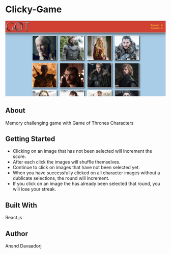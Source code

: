 # Clicky-Game 

![Clicky Game](https://github.com/chononhuu/Clicky-Game/blob/master/public/assets/images/game.PNG)

## About
Memory challenging game with Game of Thrones Characters

## Getting Started
* Clicking on an image that has not been selected will increment the score.
* After each click the images will shuffle themselves.
* Continue to click on images that have not been selected yet.
* When you have successfully clicked on all character images without a dublicate selections, the round will increment.
* If you click on an image the has already been selected that round, you will lose your streak.

## Built With
React.js

## Author
Anand Davaadorj
